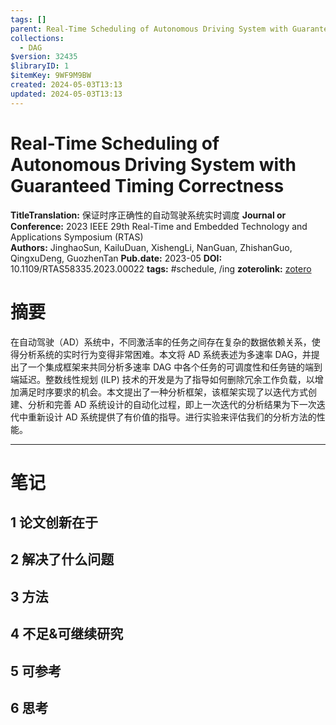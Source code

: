 ```yaml
---
tags: []
parent: Real-Time Scheduling of Autonomous Driving System with Guaranteed Timing Correctness
collections:
  - DAG
$version: 32435
$libraryID: 1
$itemKey: 9WF9M9BW
created: 2024-05-03T13:13
updated: 2024-05-03T13:13
---
```

# Real-Time Scheduling of Autonomous Driving System with Guaranteed Timing Correctness

**TitleTranslation:** 保证时序正确性的自动驾驶系统实时调度 **Journal or Conference:** 2023 IEEE 29th Real-Time and Embedded Technology and Applications Symposium (RTAS)\
**Authors:** JinghaoSun, KailuDuan, XishengLi, NanGuan, ZhishanGuo, QingxuDeng, GuozhenTan **Pub.date:** 2023-05 **DOI:** 10.1109/RTAS58335.2023.00022 **tags:** #schedule, /ing **zoterolink:** [zotero](zotero://select/library/items/ZZ9936VR)

# 摘要

在自动驾驶（AD）系统中，不同激活率的任务之间存在复杂的数据依赖关系，使得分析系统的实时行为变得非常困难。本文将 AD 系统表述为多速率 DAG，并提出了一个集成框架来共同分析多速率 DAG 中各个任务的可调度性和任务链的端到端延迟。整数线性规划 (ILP) 技术的开发是为了指导如何删除冗余工作负载，以增加满足时序要求的机会。本文提出了一种分析框架，该框架实现了以迭代方式创建、分析和完善 AD 系统设计的自动化过程，即上一次迭代的分析结果为下一次迭代中重新设计 AD 系统提供了有价值的指导。进行实验来评估我们的分析方法的性能。

***

# 笔记

## 1 论文创新在于

## 2 解决了什么问题

## 3 方法

## 4 不足&可继续研究

## 5 可参考

## 6 思考
